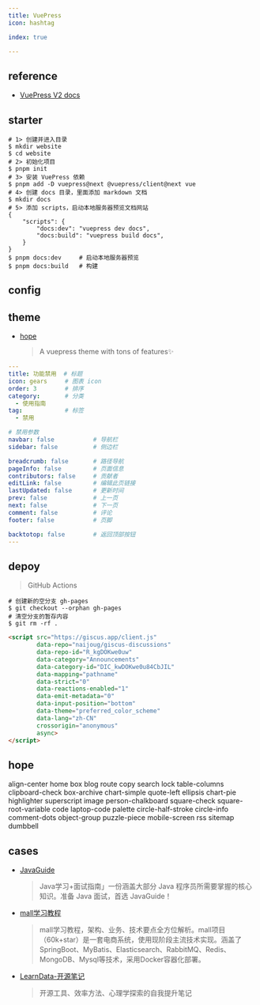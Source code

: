 ```yaml
---
title: VuePress
icon: hashtag

index: true

---
```


## reference

- [VuePress V2 docs](https://v2.vuepress.vuejs.org/zh/guide)

## starter

```shell
# 1> 创建并进入目录
$ mkdir website 
$ cd website
# 2> 初始化项目
$ pnpm init 
# 3> 安装 VuePress 依赖
$ pnpm add -D vuepress@next @vuepress/client@next vue
# 4> 创建 docs 目录，里面添加 markdown 文档
$ mkdir docs
# 5> 添加 scripts，启动本地服务器预览文档网站
{
    "scripts": {
        "docs:dev": "vuepress dev docs",    
        "docs:build": "vuepress build docs",
    }
}
$ pnpm docs:dev     # 启动本地服务器预览
$ pnpm docs:build   # 构建  
```

## config

## theme

- [hope](https://github.com/vuepress-theme-hope/vuepress-theme-hope)
    > A vuepress theme with tons of features✨

```yml
---
title: 功能禁用  # 标题
icon: gears     # 图表 icon
order: 3        # 排序
category:       # 分类
  - 使用指南
tag:            # 标签
  - 禁用

# 禁用参数
navbar: false           # 导航栏       
sidebar: false          # 侧边栏

breadcrumb: false       # 路径导航
pageInfo: false         # 页面信息
contributors: false     # 贡献者
editLink: false         # 编辑此页链接
lastUpdated: false      # 更新时间
prev: false             # 上一页
next: false             # 下一页
comment: false          # 评论
footer: false           # 页脚

backtotop: false        # 返回顶部按钮
---
```

## depoy

> GitHub Actions

```shell
# 创建新的空分支 gh-pages
$ git checkout --orphan gh-pages
# 清空分支的暂存内容
$ git rm -rf .
```

```html
<script src="https://giscus.app/client.js"
        data-repo="naijoug/giscus-discussions"
        data-repo-id="R_kgDOKwe0uw"
        data-category="Announcements"
        data-category-id="DIC_kwDOKwe0u84CbJIL"
        data-mapping="pathname"
        data-strict="0"
        data-reactions-enabled="1"
        data-emit-metadata="0"
        data-input-position="bottom"
        data-theme="preferred_color_scheme"
        data-lang="zh-CN"
        crossorigin="anonymous"
        async>
</script>
```



## hope

align-center
home
box
blog
route
copy
search
lock
table-columns
clipboard-check
box-archive
chart-simple
quote-left
ellipsis
chart-pie
highlighter
superscript
image
person-chalkboard
square-check
square-root-variable
code
laptop-code
palette
circle-half-stroke
circle-info
comment-dots
object-group
puzzle-piece
mobile-screen
rss
sitemap
dumbbell


## cases

- [JavaGuide](https://javaguide.cn)
    > Java学习+面试指南」一份涵盖大部分 Java 程序员所需要掌握的核心知识。准备 Java 面试，首选 JavaGuide！
- [mall学习教程](https://www.macrozheng.com/)
    > mall学习教程，架构、业务、技术要点全方位解析。mall项目（60k+star）是一套电商系统，使用现阶段主流技术实现。涵盖了SpringBoot、MyBatis、Elasticsearch、RabbitMQ、Redis、MongoDB、Mysql等技术，采用Docker容器化部署。
- [LearnData-开源笔记](https://newzone.top/)
    > 开源工具、效率方法、心理学探索的自我提升笔记

